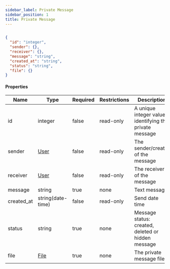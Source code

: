 ```yaml
---
sidebar_label: Private Message
sidebar_position: 1
title: Private Message
---
```


```json

{
  "id": "integer",
  "sender": {},
  "receiver": {},
  "message": "string",
  "created_at": "string",
  "status": "string",
  "file": {}
}

```

#### Properties

| Name       | Type                                       | Required | Restrictions | Description                                            |
|------------|--------------------------------------------|----------|--------------|--------------------------------------------------------|
| id         | integer                                    | false    | read-only    | A unique integer value identifying the private message |
| sender     | [User](/docs/apireference/v2/schemas/user) | false    | read-only    | The sender/creator of the message                      |
| receiver   | [User](/docs/apireference/v2/schemas/user) | false    | read-only    | The receiver of the message                            |
| message    | string                                     | true     | none         | Text message                                           |
| created_at | string(date-time)                          | false    | read-only    | Send date time                                         |
| status     | string                                     | true     | none         | Message status: created, deleted or hidden message     |
| file       | [File](/docs/apireference/v2/schemas/file) | true     | none         | The private message file                               |